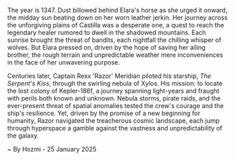 
The year is 1347.  Dust billowed behind Elara's horse as she urged it onward, the midday sun beating down on her worn leather jerkin.  Her journey across the unforgiving plains of Castilla was a desperate one, a quest to reach the legendary healer rumored to dwell in the shadowed mountains.  Each sunrise brought the threat of bandits, each nightfall the chilling whisper of wolves.  But Elara pressed on, driven by the hope of saving her ailing brother, the rough terrain and unpredictable weather mere inconveniences in the face of her unwavering purpose.

Centuries later, Captain Rexx 'Razor' Meridian piloted his starship, *The Serpent's Kiss*, through the swirling nebula of Xylos. His mission: to locate the lost colony of Kepler-186f, a journey spanning light-years and fraught with perils both known and unknown.  Nebula storms, pirate raids, and the ever-present threat of spatial anomalies tested the crew's courage and the ship's resilience.  Yet, driven by the promise of a new beginning for humanity, Razor navigated the treacherous cosmic landscape, each jump through hyperspace a gamble against the vastness and unpredictability of the galaxy.

~ By Hozmi - 25 January 2025
